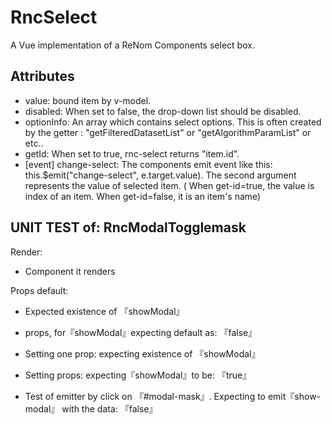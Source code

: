# RncSelect

A Vue implementation of a ReNom Components select box.



## Attributes
- value: bound item by v-model.
- disabled: When set to false, the drop-down list should be disabled.
- optionInfo: An array which contains select options. This is often created by the getter : "getFilteredDatasetList" or "getAlgorithmParamList" or etc..
- getId: When set to true, rnc-select returns "item.id".
- [event] change-select: The components emit event like this: this.$emit("change-select", e.target.value). The second argument represents the value of selected item. ( When get-id=true, the value is index of an item. When get-id=false, it is an item's name)


## UNIT TEST of: RncModalTogglemask

Render:
- Component it renders

Props default:
- Expected existence of 『showModal』
- props, for『showModal』expecting default as: 『false』

- Setting one prop: expecting existence of 『showModal』
- Setting props: expecting『showModal』to be: 『true』

- Test of emitter by click on 『#modal-mask』. Expecting to emit『show-modal』 with the data: 『false』
